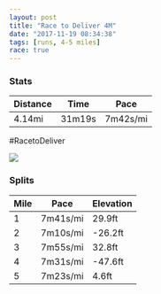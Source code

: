 ```yaml
---
layout: post
title: "Race to Deliver 4M"
date: "2017-11-19 08:34:38"
tags: [runs, 4-5 miles]
race: true
---
```


### Stats

| Distance | Time | Pace |
|----------|------|------|
|4.14mi|31m19s|7m42s/mi|

#RacetoDeliver

<img src='https://maps.googleapis.com/maps/api/staticmap?maptype=roadmap&path=enc:y}ywFhnnbMuHaJoDsAeHr@sFwHuP{EyQkP}@sPgY{RyNyC{FbBoOoMaLBInCdD~HsCrJhDdKhKvF|EnHlGl@rIvPfPKpKvLhHZzT`[xL@dCvBzDmJ&key=AIzaSyC1MId7bFpkLXNAaYhBSTb8jLyiSqzbDtM&size=800x800&markers=color:yellow|label:S|40.77037,-73.97109&markers=color:green|label:F|40.77376000000002,-73.97266000000002'>

### Splits

| Mile | Pace | Elevation |
|------|------|-----------|
|1|7m41s/mi|29.9ft|
|2|7m10s/mi|-26.2ft|
|3|7m55s/mi|32.8ft|
|4|7m31s/mi|-47.6ft|
|5|7m23s/mi|4.6ft|
